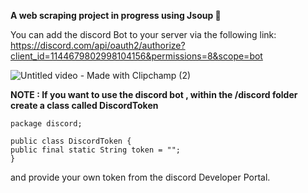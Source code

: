 **A web scraping project in progress using Jsoup 🍵**

You can add the discord Bot to your server via the following link: https://discord.com/api/oauth2/authorize?client_id=1144679802998104156&permissions=8&scope=bot


![Untitled video - Made with Clipchamp (2)](https://github.com/philipAthanasopoulos/WebScraper/assets/80889555/69c8a48f-a8bb-4012-94ae-a1a1fb2f958c)




**NOTE : If you want to use the discord bot , within the /discord folder create a class called DiscordToken**


```
package discord;

public class DiscordToken {
public final static String token = "";
}
```

and provide your own token from the discord Developer Portal.

